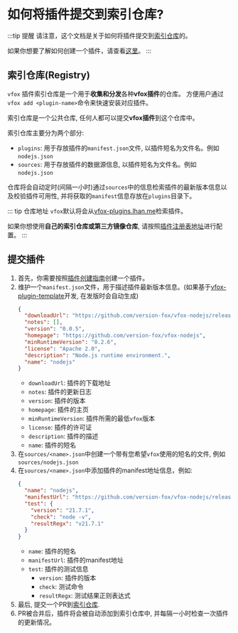 # 如何将插件提交到索引仓库?

:::tip 提醒
请注意，这个文档是关于如何将插件提交到[索引仓库](https://github.com/version-fox/vfox-plugins)的。

如果你想要了解如何创建一个插件，请查看[这里](./howto.md)。
:::


## 索引仓库(Registry)

`vfox` 插件索引仓库是一个用于**收集和分发**各种**vfox插件**的仓库。 方便用户通过`vfox add <plugin-name>`命令来快速安装对应插件。

索引仓库是一个公共仓库, 任何人都可以提交**vfox插件**到这个仓库中。

索引仓库主要分为两个部分:
- `plugins`: 用于存放插件的`manifest.json`文件, 以插件短名为文件名。例如`nodejs.json`
- `sources`: 用于存放插件的数据源信息, 以插件短名为文件名。例如`nodejs.json`

仓库将会自动定时(间隔一小时)通过`sources`中的信息检索插件的最新版本信息以及校验插件可用性, 并将获取的`manifest`信息存放在`plugins`目录下。


::: tip 仓库地址
`vfox`默认将会从[vfox-plugins.lhan.me](https://plugins.vfox.dev)检索插件。

如果你想使用**自己的索引仓库或第三方镜像仓库**, 请按照[插件注册表地址](../../guides/configuration.md#插件注册表地址)进行配置。
:::

## 提交插件

1. 首先，你需要按照[插件创建指南](./howto.md)创建一个插件。
2. 维护一个`manifest.json`文件，用于描述插件最新版本信息。(如果基于[vfox-plugin-template](https://github.com/version-fox/vfox-plugin-template)开发, 在发版时会自动生成)
    ```json
    {
      "downloadUrl": "https://github.com/version-fox/vfox-nodejs/releases/download/v0.0.5/vfox-nodejs_0.0.5.zip",
      "notes": [],
      "version": "0.0.5",
      "homepage": "https://github.com/version-fox/vfox-nodejs",
      "minRuntimeVersion": "0.2.6",
      "license": "Apache 2.0",
      "description": "Node.js runtime environment.",
      "name": "nodejs"
    }
    ```
    - `downloadUrl`: 插件的下载地址
    - `notes`: 插件的更新日志
    - `version`: 插件的版本
    - `homepage`: 插件的主页
    - `minRuntimeVersion`: 插件所需的最低`vfox`版本
    - `license`: 插件的许可证
    - `description`: 插件的描述
    - `name`: 插件的短名
3. 在`sources/<name>.json`中创建一个带有您希望`vfox`使用的短名的文件, 例如`sources/nodejs.json`
4. 在`sources/<name>.json`中添加插件的manifest地址信息，例如:
    ```json
    {
      "name": "nodejs",
      "manifestUrl": "https://github.com/version-fox/vfox-nodejs/releases/download/manifest/manifest.json",
      "test": {
        "version": "21.7.1",
        "check": "node -v",
        "resultRegx": "v21.7.1"
      }
    }
    ```
    - `name`: 插件的短名
    - `manifestUrl`: 插件的manifest地址
    - `test`: 插件的测试信息
        - `version`: 插件的版本
        - `check`: 测试命令
        - `resultRegx`: 测试结果正则表达式
5. 最后, 提交一个PR到[索引仓库](https://github.com/version-fox/vfox-plugins/).
6. PR被合并后，插件将会被自动添加到索引仓库中, 并每隔一小时检查一次插件的更新情况。



